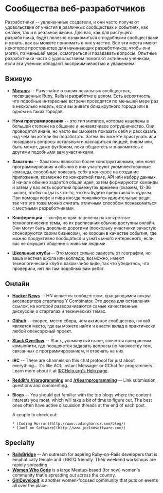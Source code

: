 # Сообщества веб-разработчиков

Разработчики -- увлеченниые создатели, и они часто получают удовольствие от участия в различных сообществах и событиях, как онлайн, так и в реальной жизни. Для вас, как для растущего разработчика, будет полезно ознакомиться с подобными сообществами и узнать, как вы можете принимать в них участие. Все эти места имеют некоторое пространство для начинающих разработчиков, чтобы они могли, по меньшей мере, осмотреться и позадавать вопросы. Опытные разработчики часто с удовольствием помогают активным ученикам, если эти ученики обладают восприимчивостью и уважением.

## Вживую

* **[Митапы](http://www.meetup.com)** -- Разузнайте о ваших локальных сообществах, посвященных Ruby, Rails и разработке в целом. Есть вероятность, что подобные интересные встречи проводятся по меньшей мере раз в несколько недель, если вы живете близ крупного города или в одном из таких городов.

* **Ночи програмирования** -- это тип митапов, которые нацелены в большей степени на общение и ненавязчивое сотрудничество. Они проводятся иначе, но часто вы сможете показать себя и рассказать, над чем вы хотели бы поработать. Затем вы можете приступать или позадавать вопросы остальным и насладиться пиццей, пивом или, быть может, даже футболом, пока общаетесь и знакомитесь с другими подобными вам участниками.

* **Хакатоны** -- Хакатоны являются более конструктивными, чем ночи программирования и обычно в них участвуют укомплектованные команды, способные показать себя в конкурсе на создание приложения, возможно по конкретной теме, API или набору данных. В начале обычно задается общая идея, затем формируются команды и затем у вас есть короткий промежуток времени (скажем, 12-36 часов), чтобы создать что-то, что вы будете представлять судьям. При помощи кофе и пива иногда появляются удивительные вещи, так что это тоже можно считать отличным способом познакомиться с местными разработчиками.

* **Конференции** -- конференции нацелены на конкретные технологические темы, но их расписания обычно доступны онлайн. Они могут быть довольно дорогими (поскольку участники зачастую спонсируются своим бизнесом), но хороши в качестве события, где можно продуктивно пообщаться и узнать много интересного, если вас не смущает общение с живыми людьми.

* **Школьные клубы** -- Это может сильно зависеть от географии, но ваша местная школа или колледж, возможно, имеют технологический клуб в каком-либо виде, так что убедитесь, что проверили, нет ли там подобных вам ребят.

## Онлайн
* **[Hacker News](http://news.ycombinator.com)** -- HN является сообществом, вращающимся вокруг акселератора стартапов Y Combinator. Это доска для оставления ссылок, на которой разворачиваются самые качественные дискуссии о стартапах и технических темах.
* **[Github](http://www.github.com)** -- скорее, место сбора, чем активное сообщество, гитхаб является место, где вы можете найти и внести вклад в практически любой опенсорсный проект.
* **[Stack Overflow](http://www.stackoverflow.com)** -- Stack, упомянутый выше, является прекрасным комьюнити, где поощряется задавать вопросы по множеству тем, связанных с программированием, и отвечать на них.
* **IRC** -- There are channels on this chat protocol for just about everything... it's like AOL Instant Messager or GChat for programmers.  Learn more about it at [IRCHelp.org's Help page](http://www.irchelp.org/irchelp/new2irc.html).
* **[Reddit's /r/programming](http://www.reddit.com/r/programming/)** and **[/r/learnprogramming](http://www.reddit.com/r/learnprogramming)** -- Link submission, questions and commenting.
* **Blogs** -- You should get familiar with the top blogs where the content interests you most, which will take a bit of time to figure out.  The best ones often have active discussion threads at the end of each post.

    A couple to check out:

      * [Coding Horror](http://www.codinghorror.com/blog/)
      * [Joel on Software](http://www.joelonsoftware.com/)

## Specialty
* **[RailsBridge](http://workshops.railsbridge.org/)** -- An outreach for aspiring Ruby-on-Rails developers that is emphatically female and LGBTQ friendly.  Their weekend workshops are rapidly spreading.
* **[Women Who Code](http://www.meetup.com/Women-Who-Code-SF/)** is a large Meetup-based (for now) women's community that's spreading out across the country.
* **[GirlDevelopIt](http://www.girldevelopit.com/)** is another women-focused community that puts on events all over the place.
